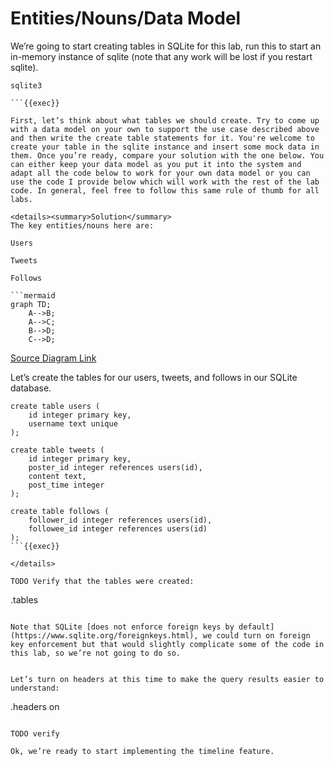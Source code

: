 # Entities/Nouns/Data Model

We’re going to start creating tables in SQLite for this lab, run this to start an in-memory instance of sqlite (note that any work will be lost if you restart sqlite).

```
sqlite3

```{{exec}}

First, let’s think about what tables we should create. Try to come up with a data model on your own to support the use case described above and then write the create table statements for it. You're welcome to create your table in the sqlite instance and insert some mock data in them. Once you’re ready, compare your solution with the one below. You can either keep your data model as you put it into the system and adapt all the code below to work for your own data model or you can use the code I provide below which will work with the rest of the lab code. In general, feel free to follow this same rule of thumb for all labs.

<details><summary>Solution</summary>
The key entities/nouns here are:

Users

Tweets

Follows

```mermaid
graph TD;
    A-->B;
    A-->C;
    B-->D;
    C-->D;
```

[Source Diagram Link](https://whimsical.com/lab-0-1-entities-data-model-GVgogWwQiMcsU5roiByNjK)

Let’s create the tables for our users, tweets, and follows in our SQLite database.

```
create table users (
    id integer primary key,
    username text unique
);

create table tweets (
    id integer primary key,
    poster_id integer references users(id),
    content text,
    post_time integer
);

create table follows (
    follower_id integer references users(id),
    followee_id integer references users(id)
);
```{{exec}}

</details>

TODO Verify that the tables were created:

```
.tables
```{{exec}}

Note that SQLite [does not enforce foreign keys by default](https://www.sqlite.org/foreignkeys.html), we could turn on foreign key enforcement but that would slightly complicate some of the code in this lab, so we’re not going to do so.
    

Let’s turn on headers at this time to make the query results easier to understand:

```
.headers on
```{{exec}}

TODO verify

Ok, we’re ready to start implementing the timeline feature.